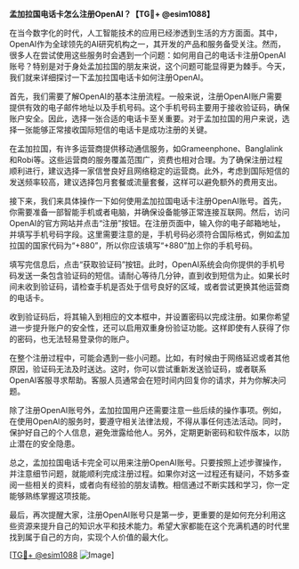 **孟加拉国电话卡怎么注册OpenAI？【TG💪+ @esim1088】**

在当今数字化的时代，人工智能技术的应用已经渗透到生活的方方面面。其中，OpenAI作为全球领先的AI研究机构之一，其开发的产品和服务备受关注。然而，很多人在尝试使用这些服务时会遇到一个问题：如何用自己的电话卡注册OpenAI账号？特别是对于身处孟加拉国的朋友来说，这个问题可能显得更为棘手。今天，我们就来详细探讨一下孟加拉国电话卡如何注册OpenAI。

首先，我们需要了解OpenAI的基本注册流程。一般来说，注册OpenAI账户需要提供有效的电子邮件地址以及手机号码。这个手机号码主要用于接收验证码，确保账户安全。因此，选择一张合适的电话卡至关重要。对于孟加拉国的用户来说，选择一张能够正常接收国际短信的电话卡是成功注册的关键。

在孟加拉国，有许多运营商提供移动通信服务，如Grameenphone、Banglalink和Robi等。这些运营商的服务覆盖范围广，资费也相对合理。为了确保注册过程顺利进行，建议选择一家信誉良好且网络稳定的运营商。此外，考虑到国际短信的发送频率较高，建议选择包月套餐或流量套餐，这样可以避免额外的费用支出。

接下来，我们来具体操作一下如何使用孟加拉国电话卡注册OpenAI账号。首先，你需要准备一部智能手机或者电脑，并确保设备能够正常连接互联网。然后，访问OpenAI的官方网站并点击“注册”按钮。在注册页面中，输入你的电子邮箱地址，并填写手机号码字段。这里需要注意的是，手机号码必须符合国际格式，例如孟加拉国的国家代码为“+880”，所以你应该填写“+880”加上你的手机号码。

填写完信息后，点击“获取验证码”按钮。此时，OpenAI系统会向你提供的手机号码发送一条包含验证码的短信。请耐心等待几分钟，直到收到短信为止。如果长时间未收到验证码，请检查手机是否处于信号良好的区域，或者尝试更换其他运营商的电话卡。

收到验证码后，将其输入到相应的文本框中，并设置密码以完成注册。如果你希望进一步提升账户的安全性，还可以启用双重身份验证功能。这样即使有人获得了你的密码，也无法轻易登录你的账户。

在整个注册过程中，可能会遇到一些小问题。比如，有时候由于网络延迟或者其他原因，验证码无法及时送达。这时，你可以尝试重新发送验证码，或者联系OpenAI客服寻求帮助。客服人员通常会在短时间内回复你的请求，并为你解决问题。

除了注册OpenAI账号外，孟加拉国用户还需要注意一些后续的操作事项。例如，在使用OpenAI的服务时，要遵守相关法律法规，不得从事任何违法活动。同时，保护好自己的个人信息，避免泄露给他人。另外，定期更新密码和软件版本，以防止潜在的安全隐患。

总之，孟加拉国电话卡完全可以用来注册OpenAI账号。只要按照上述步骤操作，并注意细节问题，就能顺利完成注册过程。如果你对这一过程还有疑问，不妨多查阅一些相关的资料，或者向有经验的朋友请教。相信通过不断实践和学习，你一定能够熟练掌握这项技能。

最后，再次提醒大家，注册OpenAI账号只是第一步，更重要的是如何充分利用这些资源来提升自己的知识水平和技术能力。希望大家都能在这个充满机遇的时代里找到属于自己的方向，实现个人价值的最大化。

[[TG💪+ @esim1088](https://t.me/s/esim1088) ![Image](https://i.postimg.cc/4NQfJmqS/Snipaste-2025-05-13-00-14-12.png)]